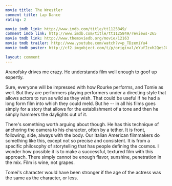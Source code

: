 ```yaml
---
movie title: The Wrestler
comment title: Lap Dance
rating: 2

movie imdb link: http://www.imdb.com/title/tt1125849/
comment imdb link: http://www.imdb.com/title/tt1125849/reviews-265
movie tmdb link: http://www.themoviedb.org/movie/12163
movie tmdb trailer: http://www.youtube.com/watch?v=p_TDzemiYu4
movie tmdb poster: http://cf2.imgobject.com/t/p/original/eYufIzxh2QetJGSiXgiCaHuiddV.jpg

layout: comment
---
```


Aranofsky drives me crazy. He understands film well enough to goof up expertly.

Sure, everyone will be impressed with how Rourke performs, and Tomie as well. But they are performers playing performers under a directing style that allows actors to run as wild as they wish. That could be useful if he had a long form film into which they could meld. But he -- in all his films goes simply for a story that allows for the establishment of a tone and then he simply hammers the daylights out of it.

There's something worth arguing about though. He has this technique of anchoring the camera to his character, often by a tether. It is front, following, side, always with the body. Our Italian American filmmakers do something like this, except not so precise and consistent. It is from a specific philosophy of storytelling that has people defining the cosmos. I wonder how possible it is to make a successful, textured film with this approach. There simply cannot be enough flavor, sunshine, penetration in the mix. Film is wine, not grapes.

Tomei's character would have been stronger if the age of the actress was the same as the character, or less.